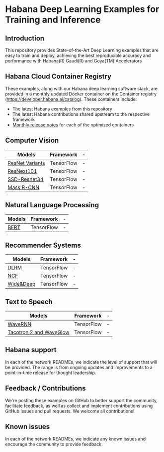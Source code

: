 # Habana Deep Learning Examples for Training and Inference

## Introduction
This repository provides State-of-the-Art Deep Learning examples that are easy to train and deploy, achieving the best reproducible accuracy and performance with Habana(R) Gaudi(R) and Goya(TM) Accelerators

## Habana Cloud Container Registry
These examples, along with our Habana deep learning software stack, are provided in a monthly updated Docker container on the Container registry (https://developer.habana.ai/catalog). These containers include:  

- The latest Habana examples from this repository
- The latest Habana contributions shared upstream to the respective framework
- [Monthly release notes](https://developer.habana.ai/docs) for each of the optimized containers


## Computer Vision
| Models  | Framework | - |
| ------------- | ------------- | ------------- | 
| [ResNet Variants](https://github.com/HabanaAI/Model-Garden/blob/master/TensorFlow/computer-vision/resnet-variants/README.md)  |TensorFlow | - |
| [ResNext101](https://github.com/HabanaAI/Model-Garden/blob/master/TensorFlow/computer-vision/ResNext101/README.md) |TensorFlow | - |
| [SSD-Resnet34](https://github.com/HabanaAI/Model-Garden/blob/master/TensorFlow/computer-vision/SSD-Resnet34/README.md) |TensorFlow | - |
| [Mask R-CNN](https://github.com/HabanaAI/Model-Garden/blob/master/TensorFlow/computer-vision/Mask-RCNN/README.md) |TensorFlow | - |


## Natural Language Processing
| Models  | Framework | - |
| ------------- | ------------- | ------------- | 
| [BERT](https://github.com/HabanaAI/Model-Garden/blob/master/TensorFlow/nlp/BERT/README.md) |TensorFlow | - |


## Recommender Systems
| Models  | Framework | - |
| ------------- | ------------- | ------------- | 
| [DLRM](https://github.com/HabanaAI/Model-Garden/Tensorflow/recommendation) |TensorFlow | - |
| [NCF](https://github.com/HabanaAI/Model-Garden/Tensorflow/recommendation) |TensorFlow | - |
| [Wide&Deep](https://github.com/HabanaAI/Model-Garden/Tensorflow/recommendation) |TensorFlow | - |

## Text to Speech
| Models  | Framework | - |
| ------------- | ------------- | ------------- | 
| [WaveRNN](https://github.com/HabanaAI/Model-Garden/Tensorflow/tts) |TensorFlow | - |
| [Tacotron 2 and WaveGlow](https://github.com/HabanaAI/Model-Garden/Tensorflow/tts) |TensorFlow | - |

## Habana support
In each of the network READMEs, we indicate the level of support that will be provided. The range is from ongoing updates and improvements to a point-in-time release for thought leadership.

## Feedback / Contributions
We're posting these examples on GitHub to better support the community, facilitate feedback, as well as collect and implement contributions using GitHub Issues and pull requests. We welcome all contributions!

## Known issues
In each of the network READMEs, we indicate any known issues and encourage the community to provide feedback.
